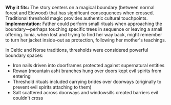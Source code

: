 **Why it fits:** The story centers on a magical boundary (between normal forest and Eldwood) that has significant consequences when crossed. Traditional threshold magic provides authentic cultural touchpoints. **Implementation:** Father could perform small rituals when approaching the boundary—perhaps touching specific trees in sequence or leaving a small offering. Ionia, when lost and trying to find her way back, might remember to turn her jacket inside-out as protection, following her mother's teachings.

In Celtic and Norse traditions, thresholds were considered powerful boundary spaces:

- Iron nails driven into doorframes protected against supernatural entities
- Rowan (mountain ash) branches hung over doors kept evil spirits from entering
- Threshold rituals included carrying brides over doorways (originally to prevent evil spirits attaching to them)
- Salt scattered across doorways and windowsills created barriers evil couldn't cross